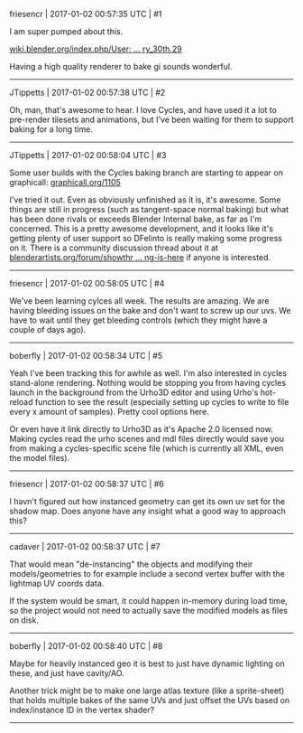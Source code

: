 friesencr | 2017-01-02 00:57:35 UTC | #1

I am super pumped about this.

[wiki.blender.org/index.php/User: ... ry_30th.29](http://wiki.blender.org/index.php/User:Dfelinto/Foundation#Week_19_.28January_30th.29)

Having a high quality renderer to bake gi sounds wonderful.

-------------------------

JTippetts | 2017-01-02 00:57:38 UTC | #2

Oh, man, that's awesome to hear. I love Cycles, and have used it a lot to pre-render tilesets and animations, but I've been waiting for them to support baking for a long time.

-------------------------

JTippetts | 2017-01-02 00:58:04 UTC | #3

Some user builds with the Cycles baking branch are starting to appear on graphicall: [graphicall.org/1105](http://graphicall.org/1105)

I've tried it out. Even as obviously unfinished as it is, it's awesome. Some things are still in progress (such as tangent-space normal baking) but what has been done rivals or exceeds Blender Internal bake, as far as I'm concerned. This is a pretty awesome development, and it looks like it's getting plenty of user support so DFelinto is really making some progress on it. There is a community discussion thread about it at [blenderartists.org/forum/showthr ... ng-is-here](http://blenderartists.org/forum/showthread.php?326534-Cycles-baking-is-here) if anyone is interested.

-------------------------

friesencr | 2017-01-02 00:58:05 UTC | #4

We've been learning cylces all week.  The results are amazing.  We are having bleeding issues on the bake and don't want to screw up our uvs.  We have to wait until they get bleeding controls (which they might have a couple of days ago).

-------------------------

boberfly | 2017-01-02 00:58:34 UTC | #5

Yeah I've been tracking this for awhile as well. I'm also interested in cycles stand-alone rendering. Nothing would be stopping you from having cycles launch in the background from the Urho3D editor and using Urho's hot-reload function to see the result (especially setting up cycles to write to file every x amount of samples). Pretty cool options here.

Or even have it link directly to Urho3D as it's Apache 2.0 licensed now. Making cycles read the urho scenes and mdl files directly would save you from making a cycles-specific scene file (which is currently all XML, even the model files).

-------------------------

friesencr | 2017-01-02 00:58:37 UTC | #6

I havn't figured out how instanced geometry can get its own uv set for the shadow map.  Does anyone have any insight what a good way to approach this?

-------------------------

cadaver | 2017-01-02 00:58:37 UTC | #7

That would mean "de-instancing" the objects and modifying their models/geometries to for example include a second vertex buffer with the lightmap UV coords data.

If the system would be smart, it could happen in-memory during load time, so the project would not need to actually save the modified models as files on disk.

-------------------------

boberfly | 2017-01-02 00:58:40 UTC | #8

Maybe for heavily instanced geo it is best to just have dynamic lighting on these, and just have cavity/AO. 

Another trick might be to make one large atlas texture (like a sprite-sheet) that holds multiple bakes of the same UVs and just offset the UVs based on index/instance ID in the vertex shader?

-------------------------

